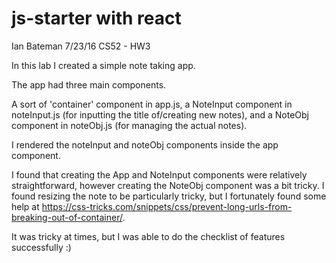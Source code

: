 # js-starter with react

Ian Bateman
7/23/16
CS52 - HW3

In this lab I created a simple note taking app.

The app had three main components.

A sort of 'container' component in app.js,
a NoteInput component in noteInput.js (for inputting the title of/creating new notes),
and a NoteObj component in noteObj.js (for managing the actual notes).

I rendered the noteInput and noteObj components inside the app component.

I found that creating the App and NoteInput components were relatively straightforward,
however creating the NoteObj component was a bit tricky. I found resizing the note to be particularly tricky,
but I fortunately found some help at https://css-tricks.com/snippets/css/prevent-long-urls-from-breaking-out-of-container/.

It was tricky at times, but I was able to do the checklist of features successfully :)
